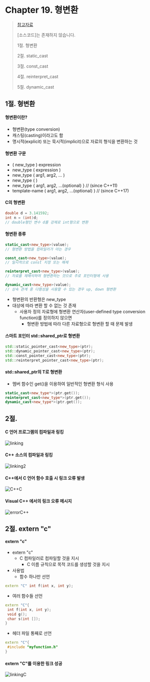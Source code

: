 #  Chapter 19. 형변환  
> [참고자료](https://wikidocs.net/143100)
>
> [소스코드]는 존재하지 않습니다.
> 
> 1절. 형변환
>
> 2절. static_cast
>
> 3절. const_cast
>
> 4절. reinterpret_cast
>
> 5절. dynamic_cast

## 1절. 형변환
#### 형변환이란?
* 형변환(type conversion)
* 캐스팅(casting)이라고도 함
* 명시적(explicit) 또는 묵시적(implicit)으로 자료의 형식을 변환하는 것

#### 형변환 구문
* ( new_type ) expression     
* new_type ( expression )     
* new_type ( arg1, arg2, ... )
* new_type ( )
* new_type { arg1, arg2, ...(optional) } // (since C++11)
* template-name ( arg1, arg2, ...(optional) ) // (since C++17)

#### C의 형변환
```C
double d = 3.141592;
int n = (int)d;
// double형인 변수 d를 강제로 int형으로 변환
```

#### 형변환 종류
```cpp
static_cast<new_type>(value);
// 형변환 방법을 컴파일러가 아는 경우

const_cast<new_type>(value);
// 일시적으로 const 지정 또는 해제

reinterpret_cast<new_type>(value);
// 자료를 재해석하여 형변환하는 것으로 주로 포인터형에 사용

dynamic_cast<new_type>(value);
// 상속 관계 중 다형성을 사용할 수 있는 경우 up, down 형변환
```

* 형변환의 반환형은 new_type
* 대상에 따라 변환 할 수 없는 것 존재
  * 사용자 정의 자료형에 형변환 연산자(user-defined type conversion function)를 정의하지 않으면
    * 형변환 방법에 따라 다른 자료형으로 형변환 할 때 문제 발생

#### 스마트 포인터 std::shared_ptr<T>로 형변환 
```cpp
std::static_pointer_cast<new_type>(ptr);
std::dynamic_pointer_cast<new_type>(ptr);
std::const_pointer_cast<new_type>(ptr);
std::reinterpret_pointer_cast<new_type>(ptr);
```

#### std::shared_ptr<T>의 T로 형변환
* 멤버 함수인 get()을 이용하여 일반적인 형변환 형식 사용

```cpp
static_cast<new_type*>(ptr.get());
reinterpret_cast<new_type*>(ptr.get());
dynamic_cast<new_type*>(ptr.get());
```
## 2절. 
#### C 언어 프로그램의 컴파일과 링킹

![linking](https://github.com/BangYunseo/TIL/blob/main/Language/Cpp/Image/ch18/linking.PNG)

#### C++ 소스의 컴파일과 링킹

![linking2](https://github.com/BangYunseo/TIL/blob/main/Language/Cpp/Image/ch18/linking2.PNG)

#### C++에서 C 언어 함수 호출 시 링크 오류 발생 

![C++C](https://github.com/BangYunseo/TIL/blob/main/Language/Cpp/Image/ch18/C++C.PNG)

#### Visual C++ 에서의 링크 오류 메시지

![errorC++](https://github.com/BangYunseo/TIL/blob/main/Language/Cpp/Image/ch18/errorC++.PNG)

## 2절. extern "c"
#### extern "c"
* extern "c"
  * C 컴파일러로 컴파일할 것을 지시
    * C 이름 규칙으로 목적 코드를 생성할 것을 지시
* 사용법
  * 함수 하나만 선언
```CPP
extern "C" int f(int x, int y);
```
  * 여러 함수들 선언
```CPP
extern "C"{
 int f(int x, int y);
 void g();
 char s(int []);
}
```
  * 헤더 파일 통째로 선언  
```CPP
extern "C"{
 #include "myfunction.h"
}
```

#### extern "C"를 이용한 링크 성공

![linkingC](https://github.com/BangYunseo/TIL/blob/main/Language/Cpp/Image/ch18/linkingC.PNG)
